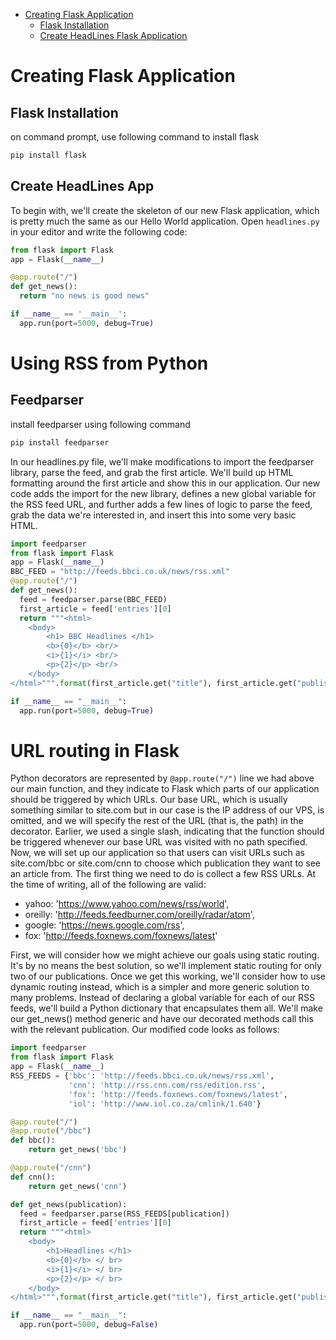 - [Creating Flask Application](#Creating-Flask-Application)
  * [Flask Installation](#Flask-Installation)
  * [Create HeadLines Flask Application](#Create-HeadLines-App)
    
    
# Creating Flask Application
## Flask Installation
on command prompt, use following command to install flask

```python
pip install flask
```

## Create HeadLines App
To begin with, we'll create the skeleton of our new Flask application, which is pretty much the same as our Hello World application. Open `headlines.py` in your editor and write the following code:
```python
from flask import Flask
app = Flask(__name__)

@app.route("/")
def get_news():
  return "no news is good news"

if __name__ == '__main__':
  app.run(port=5000, debug=True)
```


# Using RSS from Python
## Feedparser
install feedparser using following command
```python
pip install feedparser
```
In our headlines.py file, we'll make modifications to import the feedparser library, parse the feed, and grab the first article. We'll build up HTML formatting around the first article and show this in our application.
Our new code adds the import for the new library, defines a new global variable for the RSS feed URL, and further adds a few lines of logic to parse the feed, grab the data we're interested in, and insert this into some very basic HTML.

```python
import feedparser
from flask import Flask
app = Flask(__name__)
BBC_FEED = "http://feeds.bbci.co.uk/news/rss.xml"
@app.route("/")
def get_news():
  feed = feedparser.parse(BBC_FEED)
  first_article = feed['entries'][0]
  return """<html>
    <body>
        <h1> BBC Headlines </h1>
        <b>{0}</b> <br/>
        <i>{1}</i> <br/>
        <p>{2}</p> <br/>
    </body>
</html>""".format(first_article.get("title"), first_article.get("published"), first_article.get("summary"))

if __name__ == "__main__":
  app.run(port=5000, debug=True)

```

# URL routing in Flask
Python decorators are represented by `@app.route("/")` line we had above our main function, and they indicate to Flask which parts of our application should be triggered by which URLs. Our base URL, which is usually something similar to site.com but in our case is the IP address of our VPS, is omitted, and we will specify the rest of the URL (that is, the path) in the decorator. Earlier, we used a single slash, indicating that the function should be triggered whenever our base URL was visited with no path specified. Now, we will set up our application so that users can visit URLs such as site.com/bbc or site.com/cnn to choose which publication they want to see an article from.
The first thing we need to do is collect a few RSS URLs. At the time of writing, all of the following are valid:
- yahoo: 'https://www.yahoo.com/news/rss/world',
- oreilly: 'http://feeds.feedburner.com/oreilly/radar/atom',
- google: 'https://news.google.com/rss',
- fox: 'http://feeds.foxnews.com/foxnews/latest'

First, we will consider how we might achieve our goals using static routing. It's by no means the best solution, so we'll implement static routing for only two of our publications. Once we get this working, we'll consider how to use dynamic routing instead, which is a simpler and more generic solution to many problems.
Instead of declaring a global variable for each of our RSS feeds, we'll build a Python dictionary that encapsulates them all. We'll make our get_news() method generic and have our decorated methods call this with the relevant publication. Our modified code looks as follows:

```python
import feedparser
from flask import Flask
app = Flask(__name__)
RSS_FEEDS = {'bbc': 'http://feeds.bbci.co.uk/news/rss.xml',
             'cnn': 'http://rss.cnn.com/rss/edition.rss',
             'fox': 'http://feeds.foxnews.com/foxnews/latest',
             'iol': 'http://www.iol.co.za/cmlink/1.640'}

@app.route("/")
@app.route("/bbc")
def bbc():
    return get_news('bbc')

@app.route("/cnn")
def cnn():
    return get_news('cnn')

def get_news(publication):
  feed = feedparser.parse(RSS_FEEDS[publication])
  first_article = feed['entries'][0]
  return """<html>
    <body>
        <h1>Headlines </h1>
        <b>{0}</b> </ br>
        <i>{1}</i> </ br>
        <p>{2}</p> </ br>
    </body>
</html>""".format(first_article.get("title"), first_article.get("published"), first_article.get("summary"))

if __name__ == "__main__":
  app.run(port=5000, debug=False)
```
